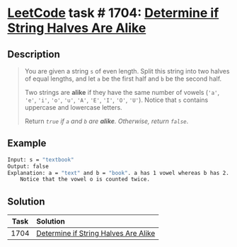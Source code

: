 # [LeetCode][leetcode] task # 1704: [Determine if String Halves Are Alike][task]

Description
-----------

> You are given a string `s` of even length. Split this string into two halves of equal lengths,
> and let `a` be the first half and `b` be the second half.
> 
> Two strings are **alike** if they have the same number of vowels
> (`'a'`, `'e'`, `'i'`, `'o'`, `'u'`, `'A'`, `'E'`, `'I'`, `'O'`, `'U'`).
> Notice that `s` contains uppercase and lowercase letters.
> 
> Return _`true` if `a` and `b` are **alike**. Otherwise, return `false`_.

Example
-------

```sh
Input: s = "textbook"
Output: false
Explanation: a = "text" and b = "book". a has 1 vowel whereas b has 2. Therefore, they are not alike.
    Notice that the vowel o is counted twice.
```

Solution
--------

| Task | Solution                                         |
|:----:|:-------------------------------------------------|
| 1704 | [Determine if String Halves Are Alike][solution] |


[leetcode]: <http://leetcode.com/>
[task]: <https://leetcode.com/problems/determine-if-string-halves-are-alike/>
[solution]: <https://github.com/wellaxis/praxis-leetcode/blob/main/src/main/java/com/witalis/praxis/leetcode/task/h18/p1704/option/Practice.java>
